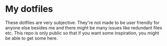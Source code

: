 # My dotfiles

These dotfiles are very subjective. They're not made to be user friendly for anyone else besides me and there might be many issues like redundant files etc. This repo is only public so that if you want some inspiration, you might be able to get some here.
